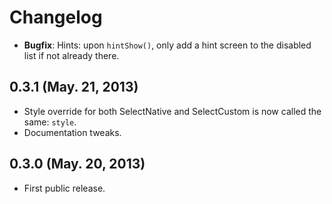# Changelog

* **Bugfix**: Hints: upon `hintShow()`, only add a hint screen to the disabled list if not already there.

## 0.3.1 (May. 21, 2013)

* Style override for both SelectNative and SelectCustom is now called the same: `style`.
* Documentation tweaks.

## 0.3.0 (May. 20, 2013)

* First public release.
